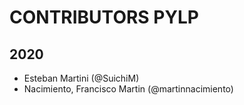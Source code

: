 # CONTRIBUTORS PYLP

## 2020
- Esteban Martini (@SuichiM)
- Nacimiento, Francisco Martin (@martinnacimiento)

